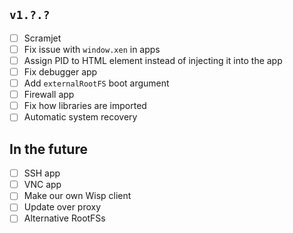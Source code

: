 ## `v1.?.?`
- [ ] Scramjet
- [ ] Fix issue with `window.xen` in apps
- [ ] Assign PID to HTML element instead of injecting it into the app
- [ ] Fix debugger app
- [ ] Add `externalRootFS` boot argument
- [ ] Firewall app
- [ ] Fix how libraries are imported
- [ ] Automatic system recovery

## In the future
- [ ] SSH app
- [ ] VNC app
- [ ] Make our own Wisp client
- [ ] Update over proxy
- [ ] Alternative RootFSs